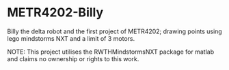 METR4202-Billy
==============

Billy the delta robot and the first project of METR4202; drawing points using lego mindstorms NXT and a limit of 3 motors.

NOTE: This project utilises the RWTHMindstormsNXT package for matlab and claims no ownership or rights to this work.